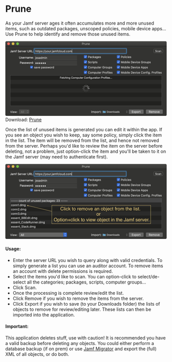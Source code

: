 # Prune

As your Jamf server ages it often accumulates more and more unused items, such as outdated packages, unscoped policies, mobile device apps...  Use Prune to help identify and remove those unused items.

![alt text](./images/pruneApp.png "Prune")
Download: [Prune](https://github.com/BIG-RAT/prune/releases/download/current/prune.zip)

Once the list of unused items is generated you can edit it within the app.  If you see an object you wish to keep, say some policy, simply click the item in the list.  The item will be removed from the list, and hence not removed from the server.  Perhaps you'd like to review the item on the server before deleting, not a problem, just option-click the item and you'll be taken to it on the Jamf server (may need to authenticate first).

![alt text](./images/edit.png "modify/review")

#### Usage:
* Enter the server URL you wish to query along with valid credentials.  To simply generate a list you can use an auditor account.  To remove items an account with delete permissions is required.
* Select the items you'd like to scan.  You can option-click to select/de-select all the categories; packages, scripts, computer groups...
* Click Scan.
* Once the processing is complete review/edit the list.
* Click Remove if you wish to remove the items from the server.
* Click Export if you wish to save (to your Downloads folder) the lists of objects to remove for review/editing later.  These lists can then be imported into the application.

#### Important:
This application deletes stuff, use with caution!  It is recommended you have a valid backup before deleting any objects.  You could either perform a database backup (if on prem) or use [Jamf Migrator](https://github.com/jamf/JamfMigrator) and export the (full) XML of all objects, or do both.
